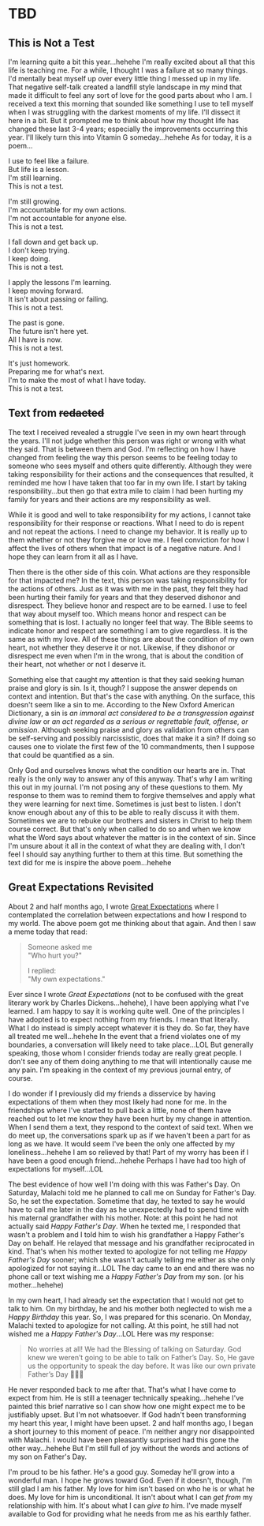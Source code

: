 # TBD

## This is Not a Test

I'm learning quite a bit this year...hehehe I'm really excited about all that this life is teaching me. For a while, I thought I was a failure at so many things. I'd mentally beat myself up over every little thing I messed up in my life. That negative self-talk created a landfill style landscape in my mind that made it difficult to feel any sort of love for the good parts about who I am. I received a text this morning that sounded like something I use to tell myself when I was struggling with the darkest moments of my life. I'll dissect it here in a bit. But it prompted me to think about how my thought life has changed these last 3-4 years; especially the improvements occurring this year. I'll likely turn this into Vitamin G someday...hehehe As for today, it is a poem...

I use to feel like a failure.\
But life is a lesson.\
I'm still learning.\
This is not a test.

I'm still growing.\
I'm accountable for my own actions.\
I'm not accountable for anyone else.\
This is not a test.

I fall down and get back up.\
I don't keep trying.\
I keep doing.\
This is not a test.

I apply the lessons I'm learning.\
I keep moving forward.\
It isn't about passing or failing.\
This is not a test.

The past is gone.\
The future isn't here yet.\
All I have is now.\
This is not a test.

It's just homework.\
Preparing me for what's next.\
I'm to make the most of what I have today.\
This is not a test.

## Text from ~~redacted~~

The text I received revealed a struggle I've seen in my own heart through the years. I'll not judge whether this person was right or wrong with what they said. That is between them and God. I'm reflecting on how I have changed from feeling the way this person seems to be feeling today to someone who sees myself and others quite differently. Although they were taking responsibility for their actions and the consequences that resulted, it reminded me how I have taken that too far in my own life. I start by taking responsibility...but then go that extra mile to claim I had been hurting my family for years and their actions are my responsibility as well.

While it is good and well to take responsibility for my actions, I cannot take responsibility for their response or reactions. What I need to do is repent and not repeat the actions. I need to change my behavior. It is really up to them whether or not they forgive me or love me. I feel conviction for how I affect the lives of others when that impact is of a negative nature. And I hope they can learn from it all as I have.

Then there is the other side of this coin. What actions are they responsible for that impacted me? In the text, this person was taking responsibility for the actions of others. Just as it was with me in the past, they felt they had been hurting their family for years and that they deserved dishonor and disrespect. They believe honor and respect are to be earned. I use to feel that way about myself too. Which means honor and respect can be something that is lost. I actually no longer feel that way. The Bible seems to indicate honor and respect are something I am to give regardless. It is the same as with my love. All of these things are about the condition of my own heart, not whether they deserve it or not. Likewise, if they dishonor or disrespect me even when I'm in the wrong, that is about the condition of their heart, not whether or not I deserve it.

Something else that caught my attention is that they said seeking human praise and glory is sin. Is it, though? I suppose the answer depends on context and intention. But that's the case with anything. On the surface, this doesn't seem like a sin to me. According to the New Oxford American Dictionary, a sin is *an immoral act considered to be a transgression against divine law* or *an act regarded as a serious or regrettable fault, offense, or omission*. Although seeking praise and glory as validation from others can be self-serving and possibly narcissistic, does that make it a sin? If doing so causes one to violate the first few of the 10 commandments, then I suppose that could be quantified as a sin.

Only God and ourselves knows what the condition our hearts are in. That really is the only way to answer any of this anyway. That's why I am writing this out in my journal. I'm not posing any of these questions to them. My response to them was to remind them to forgive themselves and apply what they were learning for next time. Sometimes is just best to listen. I don't know enough about any of this to be able to really discuss it with them. Sometimes we are to rebuke our brothers and sisters in Christ to help them course correct. But that's only when called to do so and when we know what the Word says about whatever the matter is in the context of sin. Since I'm unsure about it all in the context of what they are dealing with, I don't feel I should say anything further to them at this time. But something the text did for me is inspire the above poem...hehehe

## Great Expectations Revisited

About 2 and half months ago, I wrote [Great Expectations](../04/03_great-expectations.md) where I contemplated the correlation between expectations and how I respond to my world. The above poem got me thinking about that again. And then I saw a meme today that read:

> Someone asked me\
> "Who hurt you?"
> 
> I replied:\
> "My own expectations."

Ever since I wrote *Great Expectations* (not to be confused with the great literary work by Charles Dickens...hehehe), I have been applying what I've learned. I am happy to say it is working quite well. One of the principles I have adopted is to expect nothing from my friends. I mean that literally. What I do instead is simply accept whatever it is they do. So far, they have all treated me well...hehehe In the event that a friend violates one of my boundaries, a conversation will likely need to take place...LOL But generally speaking, those whom I consider friends today are really great people. I don't see any of them doing anything to me that will intentionally cause me any pain. I'm speaking in the context of my previous journal entry, of course.

I do wonder if I previously did my friends a disservice by having expectations of them when they most likely had none for me. In the friendships where I've started to pull back a little, none of them have reached out to let me know they have been hurt by my change in attention. When I send them a text, they respond to the context of said text. When we do meet up, the conversations spark up as if we haven't been a part for as long as we have. It would seem I've been the only one affected by my loneliness...hehehe I am so relieved by that! Part of my worry has been if I have been a good enough friend...hehehe Perhaps I have had too high of expectations for myself...LOL

The best evidence of how well I'm doing with this was Father's Day. On Saturday, Malachi told me he planned to call me on Sunday for Father's Day. So, he set the expectation. Sometime that day, he texted to say he would have to call me later in the day as he unexpectedly had to spend time with his maternal grandfather with his mother. Note: at this point he had not actually said *Happy Father's Day*. When he texted me, I responded that wasn't a problem and I told him to wish his grandfather a Happy Father's Day on behalf. He relayed that message and his grandfather reciprocated in kind. That's when his mother texted to apologize for not telling me *Happy Father's Day* sooner; which she wasn't actually telling me either as she only apologized for not saying it...LOL The day came to an end and there was no phone call or text wishing me a *Happy Father's Day* from my son. (or his mother...hehehe)

In my own heart, I had already set the expectation that I would not get to talk to him. On my birthday, he and his mother both neglected to wish me a *Happy Birthday* this year. So, I was prepared for this scenario. On Monday, Malachi texted to apologize for not calling. At this point, he still had not wished me a *Happy Father's Day*...LOL Here was my response:

> No worries at all! We had the Blessing of talking on Saturday. God knew we weren’t going to be able to talk on Father’s Day. So, He gave us the opportunity to speak the day before. It was like our own private Father’s Day 🤗💚💙

He never responded back to me after that. That's what I have come to expect from him. He is still a teenager technically speaking...hehehe I've painted this brief narrative so I can show how one might expect me to be justifiably upset. But I'm not whatsoever. If God hadn't been transforming my heart this year, I might have been upset. 2 and half months ago, I began a short journey to this moment of peace. I'm neither angry nor disappointed with Malachi. I would have been pleasantly surprised had this gone the other way...hehehe But I'm still full of joy without the words and actions of my son on Father's Day.

I'm proud to be his father. He's a good guy. Someday he'll grow into a wonderful man. I hope he grows toward God. Even if it doesn't, though, I'm still glad I am his father. My love for him isn't based on who he is or what he does. My love for him is unconditional. It isn't about what I can *get from* my relationship with him. It's about what I can *give to* him. I've made myself available to God for providing what he needs from me as his earthly father.

